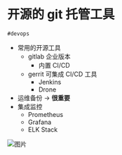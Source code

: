 
# 开源的 git 托管工具

`#devops` 


- 常用的开源工具
	- gitlab 企业版本
		- 内置 CI/CD
	- gerrit 可集成 CI/CD 工具
		- Jenkins
		- Drone
- 运维备份 → **很重要**
- 集成监控
	- Prometheus
	- Grafana
	- ELK Stack


![图片](https://832-1310531898.cos.ap-beijing.myqcloud.com/999.%20Obsidian@832/files/20241207.png)
